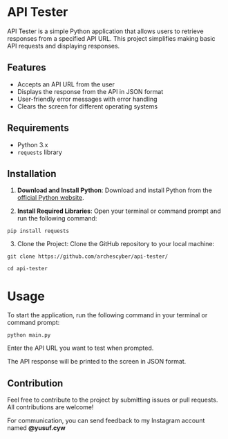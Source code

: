 # API Tester

API Tester is a simple Python application that allows users to retrieve responses from a specified API URL. This project simplifies making basic API requests and displaying responses.

## Features

- Accepts an API URL from the user
- Displays the response from the API in JSON format
- User-friendly error messages with error handling
- Clears the screen for different operating systems

## Requirements

- Python 3.x
- `requests` library

## Installation

1. **Download and Install Python**: Download and install Python from the [official Python website](https://www.python.org/downloads/).

2. **Install Required Libraries**:
   Open your terminal or command prompt and run the following command:

```
pip install requests
```
3. Clone the Project: Clone the GitHub repository to your local machine:
```
git clone https://github.com/archescyber/api-tester/
```
```
cd api-tester
```
# Usage

To start the application, run the following command in your terminal or command prompt:
```
python main.py
```
Enter the API URL you want to test when prompted.

The API response will be printed to the screen in JSON format.

## Contribution

Feel free to contribute to the project by submitting issues or pull requests. All contributions are welcome!

For communication, you can send feedback to my Instagram account named **@yusuf.cyw**
